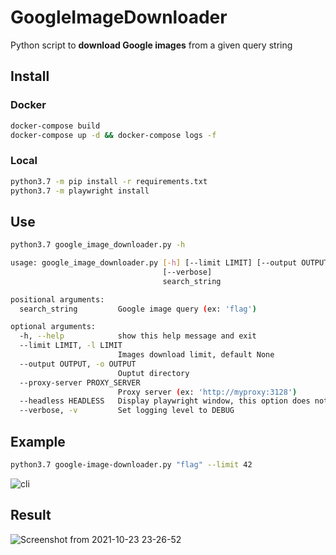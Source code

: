# GoogleImageDownloader

Python script to **download Google images** from a given query string

## Install

### Docker

```bash
docker-compose build
docker-compose up -d && docker-compose logs -f
```

### Local

```bash
python3.7 -m pip install -r requirements.txt
python3.7 -m playwright install
```

## Use

```bash
python3.7 google_image_downloader.py -h
```

```bash
usage: google_image_downloader.py [-h] [--limit LIMIT] [--output OUTPUT] [--proxy-server PROXY_SERVER] [--headless HEADLESS]
                                  [--verbose]
                                  search_string

positional arguments:
  search_string         Google image query (ex: 'flag')

optional arguments:
  -h, --help            show this help message and exit
  --limit LIMIT, -l LIMIT
                        Images download limit, default None
  --output OUTPUT, -o OUTPUT
                        Ouptut directory
  --proxy-server PROXY_SERVER
                        Proxy server (ex: 'http://myproxy:3128')
  --headless HEADLESS   Display playwright window, this option does not work inside Docker
  --verbose, -v         Set logging level to DEBUG
```

## Example

```bash
python3.7 google-image-downloader.py "flag" --limit 42
```

![cli](https://user-images.githubusercontent.com/93054660/138571704-8d9a2701-05ed-4adb-acec-9b6fc827c4b1.gif)

## Result

![Screenshot from 2021-10-23 23-26-52](https://user-images.githubusercontent.com/93054660/138572109-35d66c67-61ee-4232-9ff2-ea4194c11ac8.png)
